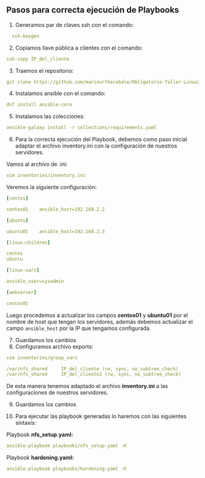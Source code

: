 ## Pasos para correcta ejecución de Playbooks
1) Generamos par de claves ssh con el comando:
```yaml 
  ssh-keygen
```
2) Copiamos llave pública a clientes con el comando:  
```yaml
ssh-copy IP_del_cliente
```
3) Traemos el repositorio:  
```yaml
git clone https://github.com/mariourthecabale/Obligatorio-Taller-Linux2025.git
```
4) Instalamos ansible con el comando: 
```yaml
dnf install ansible-core  
```
5) Instalamos las colecciones:  
```yaml
ansible-galaxy install -r collections/requirements.yaml
```
6) Para la correcta ejecución del Playbook, debemos como paso inicial adaptar el archivo inventory.ini con la configuración de nuestros servidores.  

Vamos al archivo de .ini:  
```yaml
vim inventories/inventory.ini
```
Veremos la siguiente configuración:
```yaml
[centos]

centos01	ansible_host=192.168.2.2

[ubuntu]

ubuntu01	ansible_host=192.168.2.3

[linux:children]

centos
ubuntu

[linux:vars]

ansible_user=sysadmin

[webserver]

centos01
```
Luego procedemos a actualizar los campos **centos01** y **ubuntu01** por el nombre de host que tengan los servidores, además debemos actualizar el campo `ansible_host` por la IP que tengamos configurada.  

7) Guardamos los cambios
8) Configuramos archivo exports:
```yaml  
vim inventories/group_vars

/var/nfs_shared     IP_del_cliente (rw, sync, no_subtree_check)
/var/nfs_shared     IP_del_cliente2 (rw, sync, no_subtree_check)
```
De esta manera tenemos adaptado el archivo **inventory.ini** a las configuraciones de nuestros servidores.
  
9) Guardamos los cambios  

10) Para ejecutar las playbook generadas lo haremos con las siguientes sintaxis:
  
Playbook **nfs_setup.yaml:**  
```yaml
ansible-playbook playbooks/nfs_setup.yaml -K  
```
Playbook **hardening.yaml:**
```yaml
ansible-playbook playbooks/hardening.yaml -K
```
